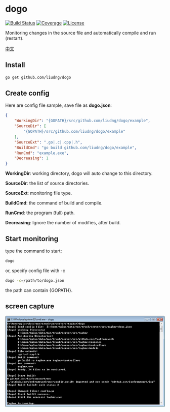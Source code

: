 # dogo

[![Build Status](https://travis-ci.org/liudng/dogo.svg)](https://travis-ci.org/liudng/dogo)
[![Coverage](http://gocover.io/_badge/github.com/liudng/dogo)](http://gocover.io/github.com/liudng/dogo)
[![License](https://img.shields.io/badge/license-BSD-blue.svg?style=flat)](https://github.com/liudng/dogo/blob/master/LICENSE)

Monitoring changes in the source file and automatically compile and run (restart).

[中文](doc/zh/README.md)

## Install

```bash
go get github.com/liudng/dogo
```

## Create config

Here are config file sample, save file as **dogo.json**:

```json
{
    "WorkingDir": "{GOPATH}/src/github.com/liudng/dogo/example",
    "SourceDir": [
        "{GOPATH}/src/github.com/liudng/dogo/example"
    ],
    "SourceExt": ".go|.c|.cpp|.h",
    "BuildCmd": "go build github.com/liudng/dogo/example",
    "RunCmd": "example.exe",
    "Decreasing": 1
}
```

**WorkingDir**: working directory, dogo will auto change to this directory.

**SourceDir**: the list of source directories.

**SourceExt**: monitoring file type.

**BuildCmd**: the command of build and compile.

**RunCmd**: the program (full) path.

**Decreasing**: Ignore the number of modifies, after build.

## Start monitoring

type the command to start:

```sh
dogo
```

or, specify config file with -c

```sh
dogo -c=/path/to/dogo.json
```

the path can contain {GOPATH}.

## screen capture

![windows screen](doc/en/img/screen2.png)